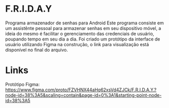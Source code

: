 # F.R.I.D.A.Y
Programa armazenador de senhas para Android
Este programa consiste em um assistênte pessoal para armazenar senhas em  seu dispositivo móvel, a ideia do mesmo é facilitar o gerenciamento das credenciais de usuário, poupando tempo em seu dia a dia.
Foi criado um protótipo da interface de usuário utilizando Figma na construção, o link para visualização está disponível no final do arquivo.

# Links
Protótipo Figma: https://www.figma.com/proto/FZVHNX44aHq62xsVd4ZJCk/F.R.I.D.A.Y.?node-id=38%3A5&scaling=contain&page-id=0%3A1&starting-point-node-id=38%3A5
